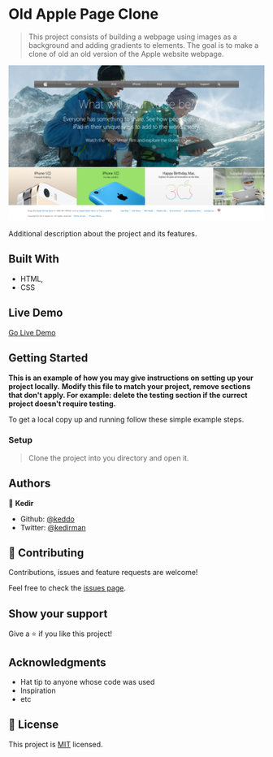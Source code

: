 # Old Apple Page Clone

> This project consists of building a webpage using images as a background and adding gradients to elements. The goal is to make a clone of old an old version of the Apple website webpage.

![screenshot](./app_screenshot.png)

Additional description about the project and its features.

## Built With

- HTML,
- CSS

## Live Demo

[Go Live Demo](https://arcane-mountain-71548.herokuapp.com/)


## Getting Started

**This is an example of how you may give instructions on setting up your project locally.**
**Modify this file to match your project, remove sections that don't apply. For example: delete the testing section if the currect project doesn't require testing.**


To get a local copy up and running follow these simple example steps.

### Setup
> Clone the project into you directory and open it.


## Authors

👤 **Kedir**

- Github: [@keddo](https://github.com/keddo)
- Twitter: [@kedirman](https://twitter.com/kedirman)
## 🤝 Contributing

Contributions, issues and feature requests are welcome!

Feel free to check the [issues page](issues/).

## Show your support

Give a ⭐️ if you like this project!

## Acknowledgments

- Hat tip to anyone whose code was used
- Inspiration
- etc

## 📝 License

This project is [MIT](lic.url) licensed.